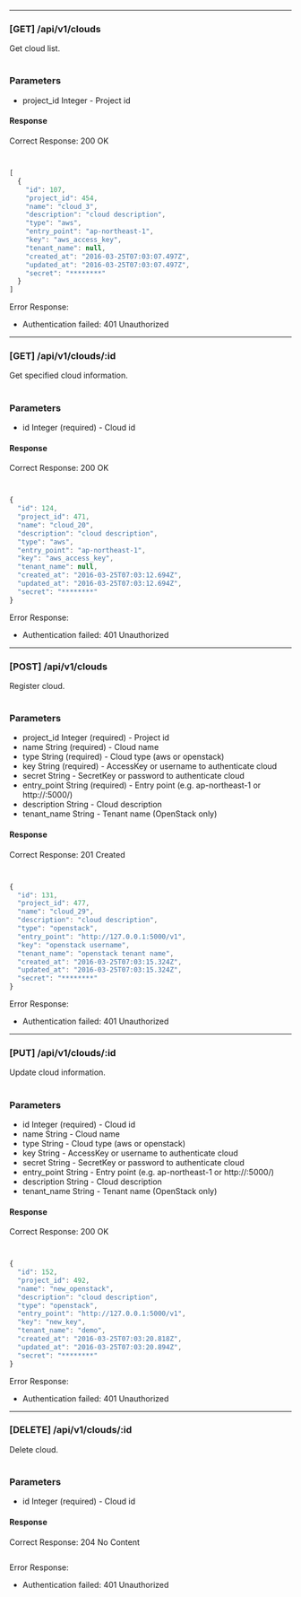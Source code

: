 
----

### [GET] /api/v1/clouds

Get cloud list.

#
### Parameters
* project_id Integer - Project id


#### Response

Correct Response: 200 OK

```javascript


[
  {
    "id": 107,
    "project_id": 454,
    "name": "cloud_3",
    "description": "cloud description",
    "type": "aws",
    "entry_point": "ap-northeast-1",
    "key": "aws_access_key",
    "tenant_name": null,
    "created_at": "2016-03-25T07:03:07.497Z",
    "updated_at": "2016-03-25T07:03:07.497Z",
    "secret": "********"
  }
]
```

Error Response:

- Authentication failed: 401 Unauthorized


----

### [GET] /api/v1/clouds/:id

Get specified cloud information.

#
### Parameters
* id Integer (required) - Cloud id


#### Response

Correct Response: 200 OK

```javascript


{
  "id": 124,
  "project_id": 471,
  "name": "cloud_20",
  "description": "cloud description",
  "type": "aws",
  "entry_point": "ap-northeast-1",
  "key": "aws_access_key",
  "tenant_name": null,
  "created_at": "2016-03-25T07:03:12.694Z",
  "updated_at": "2016-03-25T07:03:12.694Z",
  "secret": "********"
}
```

Error Response:

- Authentication failed: 401 Unauthorized


----

### [POST] /api/v1/clouds

Register cloud.

#
### Parameters
* project_id Integer (required) - Project id
* name String (required) - Cloud name
* type String (required) - Cloud type (aws or openstack)
* key String (required) - AccessKey or username to authenticate cloud
* secret String - SecretKey or password to authenticate cloud
* entry_point String (required) - Entry point (e.g. ap-northeast-1 or http://<your-openstack>:5000/)
* description String - Cloud description
* tenant_name String - Tenant name (OpenStack only)


#### Response

Correct Response: 201 Created

```javascript


{
  "id": 131,
  "project_id": 477,
  "name": "cloud_29",
  "description": "cloud description",
  "type": "openstack",
  "entry_point": "http://127.0.0.1:5000/v1",
  "key": "openstack username",
  "tenant_name": "openstack tenant name",
  "created_at": "2016-03-25T07:03:15.324Z",
  "updated_at": "2016-03-25T07:03:15.324Z",
  "secret": "********"
}
```

Error Response:

- Authentication failed: 401 Unauthorized


----

### [PUT] /api/v1/clouds/:id

Update cloud information.

#
### Parameters
* id Integer (required) - Cloud id
* name String - Cloud name
* type String - Cloud type (aws or openstack)
* key String - AccessKey or username to authenticate cloud
* secret String - SecretKey or password to authenticate cloud
* entry_point String - Entry point (e.g. ap-northeast-1 or http://<your-openstack>:5000/)
* description String - Cloud description
* tenant_name String - Tenant name (OpenStack only)


#### Response

Correct Response: 200 OK

```javascript


{
  "id": 152,
  "project_id": 492,
  "name": "new_openstack",
  "description": "cloud description",
  "type": "openstack",
  "entry_point": "http://127.0.0.1:5000/v1",
  "key": "new_key",
  "tenant_name": "demo",
  "created_at": "2016-03-25T07:03:20.818Z",
  "updated_at": "2016-03-25T07:03:20.894Z",
  "secret": "********"
}
```

Error Response:

- Authentication failed: 401 Unauthorized


----

### [DELETE] /api/v1/clouds/:id

Delete cloud.

#
### Parameters
* id Integer (required) - Cloud id


#### Response

Correct Response: 204 No Content

```javascript

```

Error Response:

- Authentication failed: 401 Unauthorized
